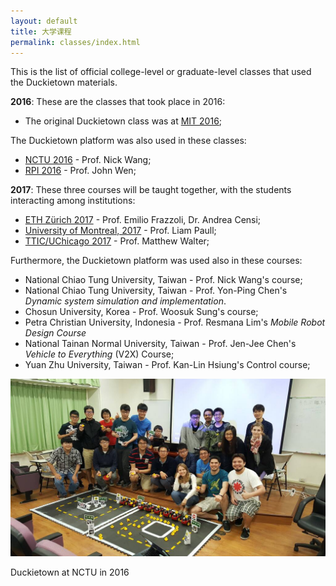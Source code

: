 ```yaml
---
layout: default
title: 大学课程
permalink: classes/index.html
---
```


This is the list of official college-level or graduate-level
classes that used the Duckietown materials.

**2016**: These are the classes that took place in 2016:

- The original Duckietown class was at [MIT 2016](2016/16-MIT/);

The Duckietown platform was also used in these classes:

- [NCTU 2016](2016/16-NCTU/) - Prof. Nick Wang;
- [RPI 2016](2016/16-RPI/) - Prof. John Wen;

**2017**: These three courses will be taught together, with the students interacting among institutions:

- [ETH Zürich 2017](2017/17-ETHZ/) - Prof. Emilio Frazzoli, Dr. Andrea Censi;
- [University of Montreal, 2017](2017/17-Montreal/) - Prof. Liam Paull;
- [TTIC/UChicago 2017](2017/17-TTIC/) - Prof. Matthew Walter;

Furthermore, the Duckietown platform was used also in these courses:

- National Chiao Tung University, Taiwan - Prof. Nick Wang's course;
- National Chiao Tung University, Taiwan - Prof. Yon-Ping Chen's *Dynamic system simulation and implementation*.
- Chosun University, Korea - Prof. Woosuk Sung's course;
- Petra Christian University, Indonesia - Prof. Resmana Lim's *Mobile Robot Design Course*
- National Tainan Normal University, Taiwan - Prof. Jen-Jee Chen's *Vehicle to Everything* (V2X) Course;
- Yuan Zhu University, Taiwan - Prof. Kan-Lin Hsiung's Control course;

<div class='figure-with-caption'>
    <img src="/media/classes/duckietown-taiwan.jpg"/>
    <p>Duckietown at NCTU in 2016</p>
</div>
